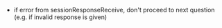 * if error from sessionResponseReceive, don't proceed to next question (e.g. if invalid response is given)